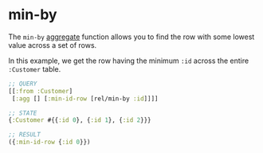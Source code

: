 # min-by

The `min-by` [aggregate](aggregates.md) function allows you to find the row with some lowest value across a set of rows.

In this example, we get the row having the minimum `:id` across the entire `:Customer` table.

```clojure 
;; QUERY
[[:from :Customer] 
 [:agg [] [:min-id-row [rel/min-by :id]]]]

;; STATE 
{:Customer #{{:id 0}, {:id 1}, {:id 2}}}

;; RESULT
({:min-id-row {:id 0}})
```